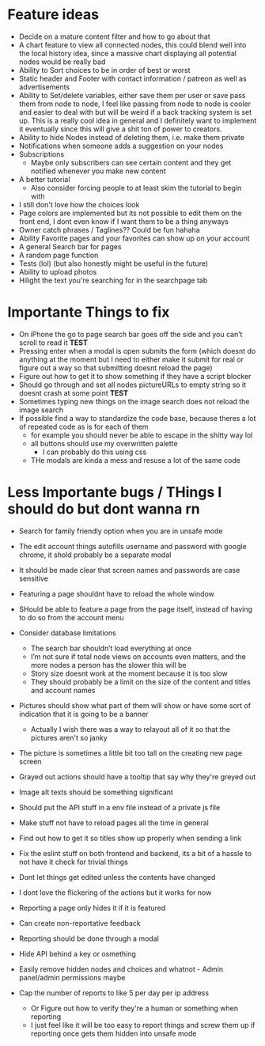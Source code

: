 # Feature ideas

- Decide on a mature content filter and how to go about that
- A chart feature to view all connected nodes, this could blend well into the local history idea, since a massive chart displaying all potential nodes would be really bad
- Ability to Sort choices to be in order of best or worst
- Static header and Footer with contact information / patreon as well as advertisements
- Ability to Set/delete variables, either save them per user or save pass them from node to node, I feel like passing from node to node is cooler and easier to deal with but will be weird if a back tracking system is set up. This is a really cool idea in general and I definitely want to implement it eventually since this will give a shit ton of power to creators.
- Ability to hide Nodes instead of deleting them, i.e. make them private
- Notifications when someone adds a suggestion on your nodes
- Subscriptions
  - Maybe only subscribers can see certain content and they get notified whenever you make new content
- A better tutorial
  - Also consider forcing people to at least skim the tutorial to begin with
- I still don't love how the choices look
- Page colors are implemented but its not possible to edit them on the front end, I dont even know if I want them to be a thing anyways
- Owner catch phrases / Taglines?? Could be fun hahaha
- Ability Favorite pages and your favorites can show up on your account
- A general Search bar for pages
- A random page function
- Tests (lol) (but also honestly might be useful in the future)
- Ability to upload photos
- Hilight the text you're searching for in the searchpage tab

# Importante Things to fix

- On iPhone the go to page search bar goes off the side and you can’t scroll to read it **TEST**
- Pressing enter when a modal is open submits the form (which doesnt do anything at the moment but I need to either make it submit for real or figure out a way so that submitting doesnt reload the page)
- Figure out how to get it to show something if they have a script blocker
- Should go through and set all nodes pictureURLs to empty string so it doesnt crash at some point **TEST**
- Sometimes typing new things on the image search does not reload the image search
- If possible find a way to standardize the code base, because theres a lot of repeated code as is for each of them
  - for example you should never be able to escape in the shitty way lol
  - all buttons should use my overwritten palette
    - I can probably do this using css
  - THe modals are kinda a mess and resuse a lot of the same code

# Less Importante bugs / THings I should do but dont wanna rn

- Search for family friendly option when you are in unsafe mode
- The edit account things autofills username and password with google chrome, it shold probably be a separate modal
- It should be made clear that screen names and passwords are case sensitive
- Featuring a page shouldnt have to reload the whole window
- SHould be able to feature a page from the page itself, instead of having to do so from the account menu
- Consider database limitations
  - The search bar shouldn’t load everything at once
  - I’m not sure if total node views on accounts even matters, and the more nodes a person has the slower this will be
  - Story size doesnt work at the moment because it is too slow
  - They should probably be a limit on the size of the content and titles and account names
- Pictures should show what part of them will show or have some sort of indication that it is going to be a banner
  - Actually I wish there was a way to relayout all of it so that the pictures aren't so janky
- The picture is sometimes a little bit too tall on the creating new page screen
- Grayed out actions should have a tooltip that say why they're greyed out
- Image alt texts should be something significant
- Should put the API stuff in a env file instead of a private js file
- Make stuff not have to reload pages all the time in general
- Find out how to get it so titles show up properly when sending a link
- Fix the eslint stuff on both frontend and backend, its a bit of a hassle to not have it check for trivial things
- Dont let things get edited unless the contents have changed
- I dont love the flickering of the actions but it works for now

- Reporting a page only hides it if it is featured
- Can create non-reportative feedback
- Reporting should be done through a modal
- Hide API behind a key or osmething
- Easily remove hidden nodes and choices and whatnot - Admin panel/admin permissions maybe
- Cap the number of reports to like 5 per day per ip address
  - Or Figure out how to verify they're a human or something when reporting
  - I just feel like it will be too easy to report things and screw them up if reporting once gets them hidden into unsafe mode
